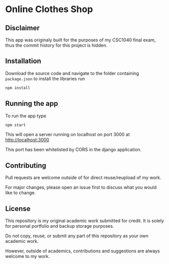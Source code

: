 
# Online Clothes Shop

## Disclaimer

This app was originaly built for the purposes of my CSC1040 final exam,
thus the commit history for this project is hidden.

## Installation
Download the source code and navigate to the folder containing `package.json` to install the libraries run 
```bash 
npm install
```
## Running the app

To run the app type 

```bash
npm start
```

This will open a server running on localhost on port 3000 at [http://localhost:3000](http://localhost:3000)

This port has been whitelisted by CORS in the django application.

## Contributing

Pull requests are welcome outside of for direct reuse/reupload of my work. 

For major changes, please open an issue first to discuss what you would like to change.

## License

This repository is my original academic work submitted for credit. It is solely for personal portfolio and backup storage purposes.

Do not copy, reuse, or submit any part of this repository as your own academic work.

However, outside of academics, contributions and suggestions are always welcome to my work.
